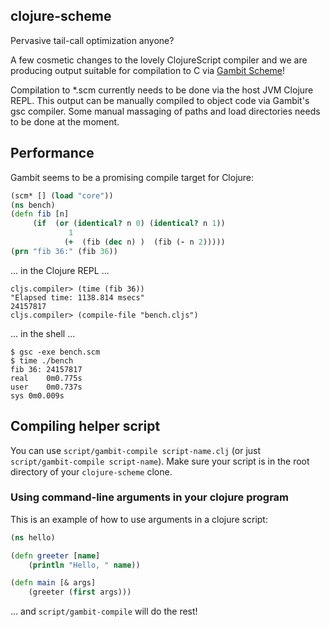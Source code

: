 ## clojure-scheme ##

Pervasive tail-call optimization anyone?

A few cosmetic changes to the lovely ClojureScript compiler and we are producing output suitable for compilation to C via [Gambit Scheme](http://dynamo.iro.umontreal.ca/~gambit/wiki/index.php/Main_Page)!

Compilation to *.scm currently needs to be done via the host JVM Clojure REPL. This output can be manually compiled to object code via Gambit's gsc compiler. Some manual massaging of paths and load directories needs to be done at the moment.

## Performance ##

Gambit seems to be a promising compile target for Clojure:
```clojure
(scm* [] (load "core"))
(ns bench)
(defn fib [n]
	 (if  (or (identical? n 0) (identical? n 1))
			 1
			(+  (fib (dec n) )  (fib (- n 2)))))
(prn "fib 36:" (fib 36))
```
... in the Clojure REPL ...
```
cljs.compiler> (time (fib 36))
"Elapsed time: 1138.814 msecs"
24157817
cljs.compiler> (compile-file "bench.cljs")
```

... in the shell ...
```
$ gsc -exe bench.scm
$ time ./bench
fib 36: 24157817
real	0m0.775s
user	0m0.737s
sys	0m0.009s
```
## Compiling helper script

You can use `script/gambit-compile script-name.clj` (or just `script/gambit-compile script-name`).
Make sure your script is in the root directory of your `clojure-scheme` clone.

### Using command-line arguments in your clojure program

This is an example of how to use arguments in a clojure script:
```clojure
(ns hello)

(defn greeter [name]
    (println "Hello, " name))

(defn main [& args]
    (greeter (first args)))
```
... and `script/gambit-compile` will do the rest!